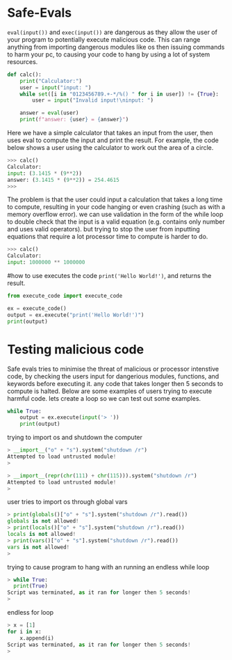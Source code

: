 # Safe-Evals
`eval(input())` and `exec(input())` are dangerous as they allow the user of your program to potentially execute malicious code. This can range anything from importing dangerous modules like os then issuing commands to harm your pc, to causing your code to hang by using a lot of system resources. 

```python
def calc():
    print("Calculator:")
    user = input("input: ")
    while set([i in "0123456789.+-*/%() " for i in user]) != {True}:
        user = input("Invalid input!\ninput: ")

    answer = eval(user)
    print(f"answer: {user} = {answer}")
```
Here we have a simple calculator that takes an input from the user, then uses eval to compute the input and print the result. For example, the code below shows a user using the calculator to work out the area of a circle.
```python
>>> calc()
Calculator:
input: (3.1415 * (9**2))
answer: (3.1415 * (9**2)) = 254.4615
>>> 
```
The problem is that the user could input a calculation that takes a long time to compute, resulting in your code hanging or even crashing (such as with a memory overflow error). we can use validation in the form of the while loop to double check that the input is a valid equation (e.g. contains only number and uses valid operators). but trying to stop the user from inputting equations that require a lot processor time to compute is harder to do.
```python
>>> calc()
Calculator:
input: 1000000 ** 1000000

```

#how to use
executes the code `print('Hello World!')`, and returns the result.
```python
from execute_code import execute_code

ex = execute_code()
output = ex.execute("print('Hello World!')")
print(output)
```

# Testing malicious code
Safe evals tries to minimise the threat of malicious or processor intenstive code, by checking the users input for dangerious modules, functions, and keywords before executing it. any code that takes longer then 5 seconds to compute is halted. Below are some examples of users trying to execute harmful code. lets create a loop so we can test out some examples.
```python
while True:
    output = ex.execute(input('> '))
    print(output)
```
trying to import os and shutdown the computer
```python
> __import__("o" + "s").system("shutdown /r")
Attempted to load untrusted module!
> 
```
```python
> __import__(repr(chr(111) + chr(115))).system("shutdown /r")
Attempted to load untrusted module!
> 
```
user tries to import os through global vars
```python
> print(globals()["o" + "s"].system("shutdown /r").read())
globals is not allowed!
> print(locals()["o" + "s"].system("shutdown /r").read())
locals is not allowed!
> print(vars()["o" + "s"].system("shutdown /r").read())
vars is not allowed!
> 
```
trying to cause program to hang with an running an endless while loop
```python
> while True: 
  print(True)
Script was terminated, as it ran for longer then 5 seconds!
> 
```
endless for loop
```python
> x = [1]
for i in x:
    x.append(i)
Script was terminated, as it ran for longer then 5 seconds!
> 
```
